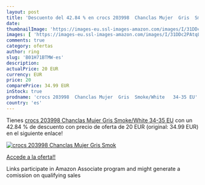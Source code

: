 ```yaml
---
layout: post
title: 'Descuento del 42.84 % en crocs 203998  Chanclas Mujer  Gris  Smok'
date: 
thumbnailImage: 'https://images-eu.ssl-images-amazon.com/images/I/31DDc2PAtqL._SL200_.jpg'
images: [ 'https://images-eu.ssl-images-amazon.com/images/I/31DDc2PAtqL._SL200_.jpg' ]
comments: true
category: ofertas
author: ring
slug: 'B01H71BTMW-es'
description:
actualPrice: 20 EUR
currency: EUR
price: 20
comparePrice: 34.99 EUR
inStock: true
prodname: 'crocs 203998  Chanclas Mujer  Gris  Smoke/White   34-35 EU'
country: 'es'
---
```


Tienes [crocs 203998  Chanclas Mujer  Gris  Smoke/White   34-35 EU](https://www.amazon.es/dp/B01H71BTMW/?tag=tolees-21) con un 42.84 % de descuento con precio de oferta de 20 EUR (original: 34.99 EUR) en el siguiente enlace!

[![crocs 203998  Chanclas Mujer  Gris  Smok](https://images-eu.ssl-images-amazon.com/images/I/31DDc2PAtqL._SL200_.jpg)](https://www.amazon.es/dp/B01H71BTMW/?tag=tolees-21)

[Accede a la oferta!!](https://www.amazon.es/dp/B01H71BTMW/?tag=tolees-21)

Links participate in Amazon Associate program and might generate a comission on qualifying sales


